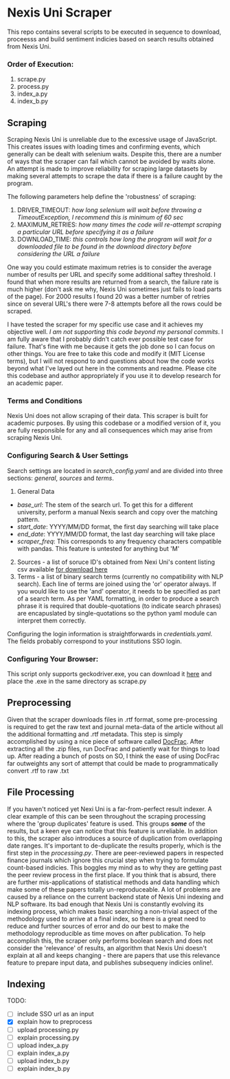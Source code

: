 # Nexis Uni Scraper
This repo contains several scripts to be executed in sequence to download, proceesss and build sentiment indicies based on search results obtained from Nexis Uni.

### Order of Execution:
1. scrape.py
2. process.py
3. index_a.py
4. index_b.py

## Scraping
Scraping Nexis Uni is unreliable due to the excessive usage of JavaScript. This creates issues with loading times and confirming events, which generally can be dealt with selenium waits. Despite this, there are a number of ways that the scraper can fail which cannot be avoided by waits alone. An attempt is made to improve reliability for scraping large datasets by making several attempts to scrape the data if there is a failure caught by the program.

The following parameters help define the 'robustness' of scraping:  
1. DRIVER_TIMEOUT: _how long selenium will wait before throwing a TimeoutException, I recommend this is minimum of 60 sec_  
2. MAXIMUM_RETRIES: _how many times the code will re-attempt scraping a particular URL before specifying it as a failure_  
3. DOWNLOAD_TIME: _this controls how long the program will wait for a downloaded file to be found in the download directory before considering the URL a failure_

One way you could estimate maximum retries is to consider the average number of results per URL and specify some additional saftey threshold. I found that when more results are returned from a search, the failure rate is much higher (don't ask me why, Nexis Uni sometimes just fails to load parts of the page). For 2000 results I found 20 was a better number of retries since on several URL's there were 7-8 attempts before all the rows could be scraped.

I have tested the scraper for my specific use case and it achieves my objective well. *I am not supporting this code beyond my personal commits*. I am fully aware that I probably didn't catch ever possible test case for failure. That's fine with me because it gets the job done so I can focus on other things. You are free to take this code and modify it (MIT License terms), but I will not respond to and questions about how the code works beyond what I've layed out here in the comments and readme. Please cite this codebase and author appropriately if you use it to develop research for an academic paper.

### Terms and Conditions
Nexis Uni does not allow scraping of their data. This scraper is built for academic purposes. By using this codebase or a modified version of it, you are fully responsible for any and all consequences which may arise from scraping Nexis Uni.

### Configuring Search & User Settings
Search settings are located in _search\_config.yaml_ and are divided into three sections: _general_, _sources_ and _terms_.

1. General Data
  * _base_url_: The stem of the search url. To get this for a different university, perform a manual Nexis search and copy over the matching pattern.  
  * _start_date_: YYYY/MM/DD format, the first day searching will take place  
  * _end_date_:  YYYY/MM/DD format, the last day searching will take place  
  * _scraper\_freq_: This corresponds to any frequency characters compatible with pandas. This feature is untested for anything but 'M'
2. Sources - a list of soruce ID's obtained from Nexi Uni's content listing csv available [for download here](https://p.widencdn.net/okffmp/Nexis_Uni_--_Content_Listing_--_July_2020)  
3. Terms - a list of binary search terms (currently no compatibility with NLP search). Each line of terms are joined using the 'or' operator always. If you would like to use the 'and' operator, it needs to be specified as part of a search term. As per YAML formatting, in order to produce a search phrase it is required that double-quotations (to indicate search phrases) are encapuslated by single-quotations so the python yaml module can interpret them correctly.  

Configuring the login information is straightforwards in _credentials.yaml_. The fields probably correspond to your institutions SSO login.  

### Configuring Your Browser:
This script only supports geckodriver.exe, you can download it [here](https://github.com/mozilla/geckodriver) and place the .exe in the same directory as scrape.py

## Preprocessing
Given that the scraper downloads files in .rtf format, some pre-processing is required to get the raw text and journal meta-data of the article without all the additional formatting and .rtf metadata. This step is simply accomplished by using a nice piece of software called [DocFrac](http://docfrac.net/wordpress/). After extracting all the .zip files, run DocFrac and patiently wait for things to load up. After reading a bunch of posts on SO, I think the ease of using DocFrac far outweights any sort of attempt that could be made to programmatically convert .rtf to raw .txt  

## File Processing
If you haven't noticed yet Nexi Uni is a far-from-perfect result indexer. A clear example of this can be seen throughout the scraping processing where the 'group duplicates' feature is used. This groups _**some**_ of the results, but a keen eye can notice that this feature is unreliable. In addition to this, the scraper also introduces a source of duplication from overlapping date ranges. It's important to de-duplicate the results properly, which is the first step in the _processing.py_. There are peer-reviewed papers in respected finance journals which ignore this crucial step when trying to formulate count-based indicies. This boggles my mind as to why they are getting past the peer review process in the first place. If you think that is absurd, there are further mis-applications of statistical methods and data handling which make some of these papers totally un-reproduceable. A lot of problems are caused by a reliance on the current backend state of Nexis Uni indexing and NLP software. Its bad enough that Nexis Uni is constantly evolving its indexing process, which makes basic searching a non-trivial aspect of the methodology used to arrive at a final index, so there is a great need to reduce and further sources of error and do our best to make the methodology reproducible as time moves on after publication. To help accomplish this, the scraper only performs boolean search and does not consider the 'relevance' of results, an algorithm that Nexis Uni doesn't explain at all and keeps changing - there are papers that use this relevance feature to prepare input data, and publishes subsequeny indicies online!.

## Indexing

TODO:
- [ ] include SSO url as an input
- [x] explain how to preprocess
- [ ] upload processing.py
- [ ] explain processing.py
- [ ] upload index_a.py
- [ ] explain index_a.py
- [ ] upload index_b.py
- [ ] explain index_b.py
